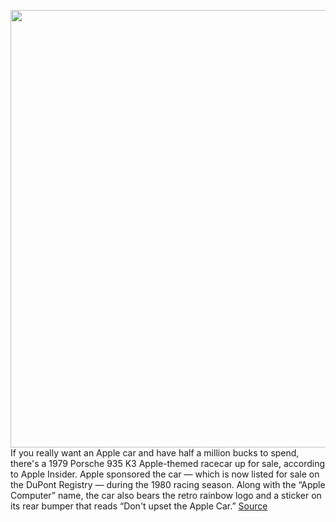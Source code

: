 <img src='https://cdn.vox-cdn.com/thumbor/qNs-CgkHhluksRMFcDq4geIBhxk=/0x0:1800x1196/1200x800/filters:focal(756x454:1044x742)/cdn.vox-cdn.com/uploads/chorus_image/image/66714478/applecar2_resized.0.jpg' width='700px' /><br/>
If you really want an Apple car and have half a million bucks to spend, there's a 1979 Porsche 935 K3 Apple-themed racecar up for sale, according to Apple Insider. Apple sponsored the car — which is now listed for sale on the DuPont Registry — during the 1980 racing season. Along with the “Apple Computer” name, the car also bears the retro rainbow logo and a sticker on its rear bumper that reads “Don't upset the Apple Car.”
<a href='https://www.theverge.com/2020/4/27/21237393/apple-car-sale-vintage-race-porsche-price'> Source <a/>